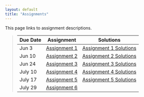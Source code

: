 ```yaml
---
layout: default
title: "Assignments"
---
```


This page links to assignment descriptions.

> Due Date |                Assignment                | Solutions             |
> -------- | ---------------------------------------- | --------------------- |
> Jun 3    | [Assignment 1](../assign/assign01.html)  | [Assignment 1 Solutions](../assign/sol/assign01sol.pdf) |
> Jun 10   | [Assignment 2](../assign/assign02.html)  | [Assignment 2 Solutions](../assign/sol/assign02sol.pdf) |
> Jun 24   | [Assignment 3](../assign/assign03.html)  | [Assignment 3 Solutions](../assign/sol/assign03sol.pdf) |
> July 10  | [Assignment 4](../assign/assign04.html)  | [Assignment 4 Solutions](../assign/sol/assign04sol.pdf) |
> July 17  | [Assignment 5](../assign/assign05.html)  | [Assignment 5 Solutions](../assign/sol/assign05sol.pdf) |
> July 29  | [Assignment 6](../assign/assign06.html)  | |